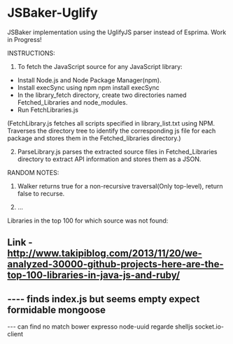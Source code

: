 JSBaker-Uglify
==============

JSBaker implementation using the UglifyJS parser instead of Esprima. Work in Progress!


INSTRUCTIONS:

1) To fetch the JavaScript source for any JavaScript library:

- Install Node.js and Node Package Manager(npm).
- Install execSync using npm
	npm install execSync
- In the library_fetch directory, create two directories named Fetched_Libraries and node_modules.
- Run FetchLibraries.js

(FetchLibrary.js fetches all scripts specified in library\_list.txt using NPM. Traverses the directory tree to identify the corresponding js file for each package and stores them in the Fetched\_libraries directory.)

2) ParseLibrary.js parses the extracted source files in Fetched\_Libraries directory to extract API information and stores them as a JSON.


RANDOM NOTES:

1) Walker returns true for a non-recursive traversal(Only top-level), return false to recurse.

2) ...



Libraries in the top 100 for which source was not found:

Link - http://www.takipiblog.com/2013/11/20/we-analyzed-30000-github-projects-here-are-the-top-100-libraries-in-java-js-and-ruby/
----
---- finds index.js but seems empty
expect
formidable
mongoose
----
--- can find no match 
bower
expresso
node-uuid
regarde
shelljs
socket.io-client
